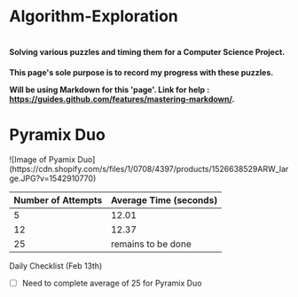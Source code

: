 # Algorithm-Exploration
# <h4> Solving various puzzles and timing them for a Computer Science Project. </h4>
<h4> This page's sole purpose is to record my progress with these puzzles. 

Will be using Markdown for this 'page'. Link for help : https://guides.github.com/features/mastering-markdown/. 

<h1> Pyramix Duo </h4>
![Image of Pyamix Duo](https://cdn.shopify.com/s/files/1/0708/4397/products/1526638529ARW_large.JPG?v=1542910770)
 
 Number of Attempts | Average Time (seconds)
 -------------------|---------
5     |   12.01
12 | 12.37 
25 | remains to be done 

Daily Checklist (Feb 13th)
- [ ] Need to complete average of 25 for Pyramix Duo
